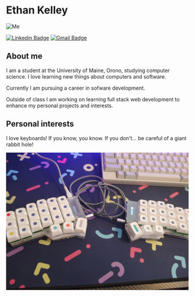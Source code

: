 # Ethan Kelley 

![Me](https://media2.giphy.com/media/1229mlttgo8aR2/giphy.gif?cid=ecf05e47m697ro5if1t90sbjpmjf5hia8zwx5qwzfb63kdiv&rid=giphy.gif&ct=g)

[![Linkedin Badge](https://img.shields.io/badge/-Ethan\_Kelley-blue?style=flat-square&logo=Linkedin&logoColor=white&link=https://www.linkedin.com/in/ethandk)](https://www.linkedin.com/in/ethandk) [![Gmail Badge](https://img.shields.io/badge/-ekelley531@gmail.com-c14438?style=flat-square&logo=Gmail&logoColor=white&link=mailto:ekelley531@gmail.com)](mailto:ekelley531@gmail.com)

## About me

I am a student at the University of Maine, Orono, studying computer science. I love learning new things about computers and software. 

Currently I am pursuing a career in sofware development.

Outside of class I am working on learning full stack web development to enhance my personal projects and interests.

## Personal interests

I love keyboards! If you know, you know. If you don't... be careful of a giant rabbit hole!

<img src="20211107_154846.jpg" alt="Some boards" width="500"/>

